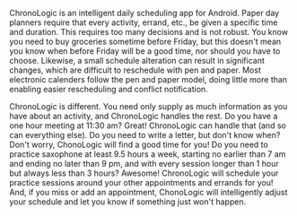 ChronoLogic is an intelligent daily scheduling app for Android. Paper day planners require that every activity, errand, etc., be given a specific time and duration. This requires too many decisions and is not robust. You know you need to buy groceries sometime before Friday, but this doesn't mean you know when before Friday will be a good time, nor should you have to choose. Likewise, a small schedule alteration can result in significant changes, which are difficult to reschedule with pen and paper. Most electronic calenders follow the pen and paper model, doing little more than enabling easier rescheduling and conflict notification.

ChronoLogic is different. You need only supply as much information as you have about an activity, and ChronoLogic handles the rest. Do you have a one hour meeting at 11:30 am? Great! ChronoLogic can handle that (and so can everything else). Do you need to write a letter, but don't know when? Don't worry, ChonoLogic will find a good time for you! Do you need to practice saxophone at least 9.5 hours a week, starting no earlier than 7 am and ending no later than 9 pm, and with every session longer than 1 hour but always less than 3 hours? Awesome! ChronoLogic will schedule your practice sessions around your other appointments and errands for you! And, if you miss or add an appointment, ChonoLogic will intelligently adjust your schedule and let you know if something just won't happen.